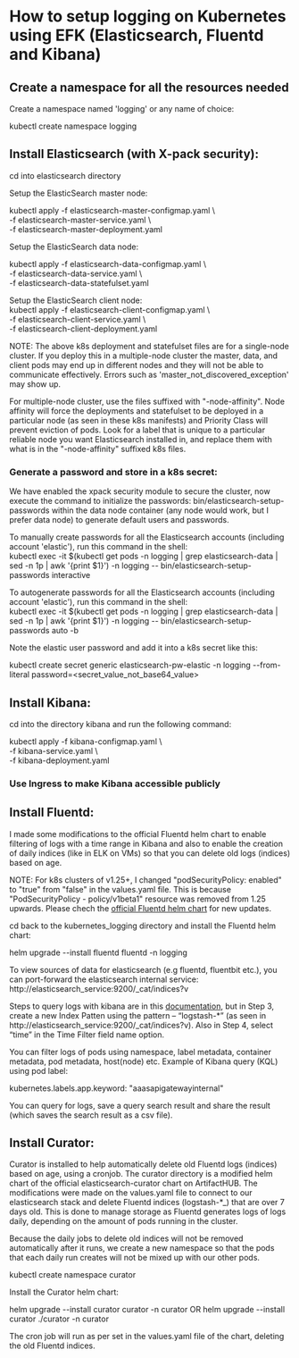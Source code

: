 # How to setup logging on Kubernetes using EFK (Elasticsearch, Fluentd and Kibana)

## Create a namespace for all the resources needed
Create a namespace named 'logging' or any name of choice:

kubectl create namespace logging

## Install Elasticsearch (with X-pack security):  
cd into elasticsearch directory  

Setup the ElasticSearch master node:  

kubectl apply  -f elasticsearch-master-configmap.yaml \  
-f elasticsearch-master-service.yaml \  
-f elasticsearch-master-deployment.yaml  

Setup the ElasticSearch data node:  

kubectl apply -f elasticsearch-data-configmap.yaml \  
-f elasticsearch-data-service.yaml \  
-f elasticsearch-data-statefulset.yaml  

Setup the ElasticSearch client node:  
kubectl apply  -f elasticsearch-client-configmap.yaml \  
-f elasticsearch-client-service.yaml \   
-f elasticsearch-client-deployment.yaml

NOTE: The above k8s deployment and statefulset files are for a single-node cluster. If you deploy this in a multiple-node cluster the master, data, and client pods may end up in different nodes and they will not be able to communicate effectively. Errors such as 'master_not_discovered_exception' may show up.

For multiple-node cluster, use the files suffixed with "-node-affinity". Node affinity will force the deployments and statefulset to be deployed in a particular node (as seen in these k8s manifests) and Priority Class will prevent eviction of pods. Look for a label that is unique to a particular reliable node you want Elasticsearch installed in, and replace them with what is in the "-node-affinity" suffixed k8s files.

### Generate a password and store in a k8s secret:

We have enabled the xpack security module to secure the cluster, now execute the command to initialize the passwords: bin/elasticsearch-setup-passwords within the data node container (any node would work, but I prefer data node) to generate default users and passwords.  

To manually create passwords for all the Elasticsearch accounts (including account 'elastic'), run this command in the shell:  
kubectl exec -it $(kubectl get pods -n logging | grep elasticsearch-data | sed -n 1p | awk '{print $1}') -n logging -- bin/elasticsearch-setup-passwords interactive

To autogenerate passwords for all the Elasticsearch accounts (including account 'elastic'), run this command in the shell:  
kubectl exec -it $(kubectl get pods -n logging | grep elasticsearch-data | sed -n 1p | awk '{print $1}') -n logging -- bin/elasticsearch-setup-passwords auto -b  

Note the elastic user password and add it into a k8s secret like this:  

kubectl create secret generic elasticsearch-pw-elastic -n logging --from-literal password=<secret_value_not_base64_value>

## Install Kibana:

cd into the directory kibana and run the following command:  

kubectl apply  -f kibana-configmap.yaml \  
-f kibana-service.yaml \  
-f kibana-deployment.yaml

### Use Ingress to make Kibana accessible publicly 

## Install Fluentd:
I made some modifications to the official Fluentd helm chart to enable filtering of logs with a time range in Kibana and also to enable the creation of daily indices (like in ELK on VMs) so that you can delete old logs (indices) based on age. 

NOTE: For k8s clusters of v1.25+, I changed "podSecurityPolicy: enabled" to "true" from "false" in the values.yaml file. This is because "PodSecurityPolicy - policy/v1beta1" resource was removed from 1.25 upwards. Please chech the [official Fluentd helm chart](https://github.com/fluent/helm-charts/tree/e36eec9eb85bf875e178eeb51f19170ad58216c2/charts/fluentd) for new updates.

cd back to the kubernetes_logging directory and install the Fluentd helm chart:  

helm upgrade --install fluentd fluentd -n logging

To view sources of data for elasticsearch (e.g fluentd, fluentbit etc.), you can port-forward the elasticsearch internal service:
http://elasticsearch_service:9200/_cat/indices?v

Steps to query logs with kibana are in this [documentation](https://devopscube.com/setup-efk-stack-on-kubernetes), but in Step 3, create a new Index Patten using the pattern – “logstash-*” (as seen in http://elasticsearch_service:9200/_cat/indices?v).
Also in Step 4, select “time” in the Time Filter field name option.

You can filter logs of pods using namespace, label metadata, container metadata, pod metadata, host(node) etc.
Example of Kibana query (KQL) using pod label:

kubernetes.labels.app.keyword: "aaasapigatewayinternal" 

You can query for logs, save a query search result and share the result (which saves the search result as a csv file).  


## Install Curator:  
Curator is installed to help automatically delete old Fluentd logs (indices) based on age, using a cronjob. The curator directory is a modified helm chart of the official elasticsearch-curator chart on ArtifactHUB. The modifications were made on the values.yaml file to connect to our elasticsearch stack and delete Fluentd indices (logstash-*_) that are over 7 days old. This is done to manage storage as Fluentd generates logs of logs daily, depending on the amount of pods running in the cluster.

Because the daily jobs to delete old indices will not be removed automatically after it runs, we create a new namespace so that the pods that each daily run creates will not be mixed up with our other pods.

kubectl create namespace curator

Install the Curator helm chart:  

helm upgrade --install curator curator -n curator  OR
helm upgrade --install curator ./curator -n curator 

The cron job will run as per set in the values.yaml file of the chart, deleting the old Fluentd indices.
